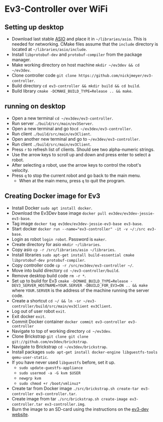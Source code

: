 # Ev3-Controller over WiFi

## Setting up desktop

- Download last stable [ASIO](http://think-async.com/Asio/Download)
  and place it in `~/libraries/asio`.  This is needed for networking.
  CMake files assume that the `include` directory is located at
  `~/libraries/asio/include`.
- Install `libprotobuf-dev` and `protobuf-compiler` from the package
  manager.
- Make working directory on host machine `mkdir ~/ev3dev && cd
  ~/ev3dev`.
- Clone controller code `git clone
  https://github.com/nickjmeyer/ev3-controller`.
- Build directory `cd ev3-controller && mkdir build && cd build`.
- Build library `cmake -DCMAKE_BUILD_TYPE=Release .. && make`.

## running on desktop
- Open a new terminal `cd ~/ev3dev/ev3-controller`.
- Run server `./build/src/main/ev3Server`.
- Open a new terminal and go to`cd ~/ev3dev/ev3-controller`.
- Run client `./build/src/main/ev3Client`.
- Open another new terminal and go to `~/ev3dev/ev3-controller`.
- Run client `./build/src/main/ev3Client`.
- Press `r` to refresh list of clients.  Should see two alpha-numeric
  strings.
- Use the arrow keys to scroll up and down and press enter to select a
  robot.
- After selecting a robot, use the arrow keys to control the robot's
  velocity.
- Press `q` to stop the current robot and go back to the main menu.
  - When at the main menu, press `q` to quit the program.


## Creating Docker image for Ev3
- Install Docker `sudo apt install docker`.
- Download the Ev3Dev base image `docker pull
  ev3dev/ev3dev-jessie-ev3-base`.
- Tag image `docker tag ev3dev/ev3dev-jessie-ev3-base ev3-base`.
- Start docker `docker run --name="ev3-controller" -it -v ~/:/src
  ev3-base`.
- Login as robot `login robot`. Password is `maker`.
- Create directory for asio `mkdir ~/libraries`.
- Copy asio `cp -r /src/libraries/asio ~/libraries`.
- Install libraries `sudo apt-get install build-essential cmake
  libprotobuf-dev protobuf-compiler`.
- Copy controller code `cp -r /src/ev3dev/ev3-controller ~/`.
- Move into build directory `cd ~/ev3-controller/build`.
- Remove desktop build code `rm -r *`.
- Set up to build for Ev3 `cmake -DCMAKE_BUILD_TYPE=Release
  -DEV3_SERVER_HOSTNAME=YOUR.SERVER -DBUILD_FOR_EV3=ON .. && make`
  where `YOUR.SERVER` is the address of the machine running the server
  code.
- Create a shortcut `cd ~/ && ln -sr
  ~/ev3-controller/build/src/main/ev3Client ev3Client`.
- Log out of user robot `exit`.
- Exit docker `exit`.
- Commit Docker container `docker commit ev3-controller
  ev3-controller`
- Navigate to top of working directory `cd ~/ev3dev`.
- Clone Brickstrap `git clone git clone
  git://github.com/ev3dev/brickstrap`.
- Navigate to Brickstrap `cd ~/ev3dev/brickstrap`.
- Install packages `sudo apt-get install docker-engine
  libguestfs-tools qemu-user-static`.
- If you have never used `libguestfs` before, set it up.
  - `sudo update-guestfs-appliance`
  - `sudo usermod -a -G kvm $USER`
  - `newgrp kvm`
  - `sudo chmod +r /boot/vmlinuz*`
- Create tar from Docker image `./src/brickstrap.sh create-tar
  ev3-controller ev3-controller.tar`.
- Create image from tar `./src/brickstrap.sh create-image
  ev3-controller.tar ev3-controller.img`.
- Burn the image to an SD-card using the instructions on
  the [ev3-dev website](http://www.ev3dev.org/docs/getting-started/).

